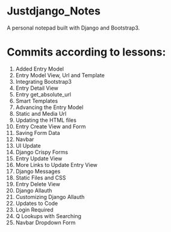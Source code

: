 # Justdjango_Notes
A personal notepad built with Django and Bootstrap3.

# Commits according to lessons:

1. Added Entry Model
2. Entry Model View, Url and Template
3. Integrating Bootstrap3
4. Entry Detail View
5. Entry get_absolute_url
6. Smart Templates
7. Advancing the Entry Model
8. Static and Media Url
9. Updating the HTML files
10. Entry Create View and Form
11. Saving Form Data
12. Navbar
13. UI Update
14. Django Crispy Forms
15. Entry Update View
16. More Links to Update Entry View
17. Django Messages
18. Static Files and CSS
19. Entry Delete View
20. Django Allauth
21. Customizing Django Allauth
22. Updates to Code
23. Login Required
24. Q Lookups with Searching
25. Navbar Dropdown Form

